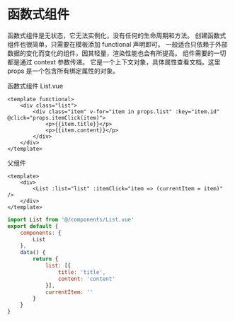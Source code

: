 # 函数式组件

函数式组件是无状态，它无法实例化，没有任何的生命周期和方法。
创建函数式组件也很简单，只需要在模板添加 functional 声明即可。
一般适合只依赖于外部数据的变化而变化的组件，因其轻量，渲染性能也会有所提高。
组件需要的一切都是通过 context 参数传递。
它是一个上下文对象，具体属性查看文档。这里 props 是一个包含所有绑定属性的对象。

函数式组件 List.vue
```vue
<template functional>
    <div class="list">
        <div class="item" v-for="item in props.list" :key="item.id" @click="props.itemClick(item)">
            <p>{{item.title}}</p>
            <p>{{item.content}}</p>
        </div>
    </div>
</template>
```

父组件
```vue
<template>
    <div>
        <List :list="list" :itemClick="item => (currentItem = item)" />
    </div>
</template>

```
```js
import List from '@/components/List.vue'
export default {
    components: {
        List
    },
    data() {
        return {
            list: [{
                title: 'title',
                content: 'content'
            }],
            currentItem: ''
        }
    }
}
```

